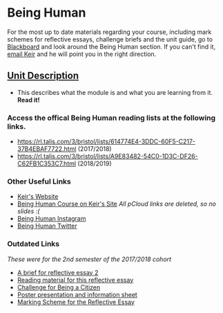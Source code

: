 # Being Human

For the most up to date materials regarding your course, including mark schemes for reflective essays, challenge briefs and the unit guide, go to [Blackboard](https://www.ole.bris.ac.uk/) and look around the Being Human section. If you can't find it, [email Keir](mailto:keir.williams@bristol.ac.uk) and he will point you in the right direction.

## [Unit Description](https://www.bris.ac.uk/unit-programme-catalogue/UnitDetails.jsa?ayrCode=18%2F19&unitCode=INOV10002)
- This describes what the module is and what you are learning from it. **Read it!**

### Access the offical Being Human reading lists at the following links.
- https://rl.talis.com/3/bristol/lists/614774E4-3DDC-60F5-C217-37B4EBAF7722.html (2017/2018)
- https://rl.talis.com/3/bristol/lists/A9E83482-54C0-1D3C-DF26-C62FB1C353C7.html (2018/2019) 

### Other Useful Links
- [Keir's Website](https://www.keirwilliams.com/)
- [Being Human Course on Keir's Site](https://www.keirwilliams.com/teaching/beinghuman/) *All pCloud links are deleted, so no slides :(*
- [Being Human Instagram](https://www.instagram.com/bh_cfie/)
- [Being Human Twitter](https://twitter.com/BH_CFIE)

### Outdated Links
*These were for the 2nd semester of the 2017/2018 cohort*
 - [A brief for reflective essay 2](keir.xyz/reflective_essay2) 
 - [Reading material for this reflective essay](https://uob.sharepoint.com/teams/CFIEunits/Shared%20Documents/Forms/AllItems.aspx?slrid=05337d9e%2D40fd%2D6000%2D05e9%2Dc85cffcbe370&RootFolder=%2Fteams%2FCFIEunits%2FShared%20Documents%2FUnits%2FUG%2FINOV10002%20Being%20Human%2F2017%2D2018%2FContent%2FAssignments%2FSemester%202%2FReflective%20Essay%2FReading&FolderCTID=0x012000FB0554FE7E034549B7149D01C0A0EAF1) 
 - [Challenge for Being a Citizen](keir.xyz/2JBix1B)
 - [Poster presentation and information sheet](https://keir.xyz/2INBWLM)
 - [Marking Scheme for the Reflective Essay](https://www.ole.bris.ac.uk/bbcswebdav/pid-3216704-dt-content-rid-9219065_2/courses/INOV10002_2017/Reflective%20essay%20marking%20criteria.pdf) 
 
